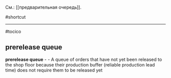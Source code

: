 См.: [[предварительная очередь]].

#shortcut




<hr/>

#tocico

## prerelease queue

<b>prerelease queue</b> -  - A queue of orders that have not yet been released to the shop floor because their production buffer (reliable production lead time) does not require them to be released yet  


